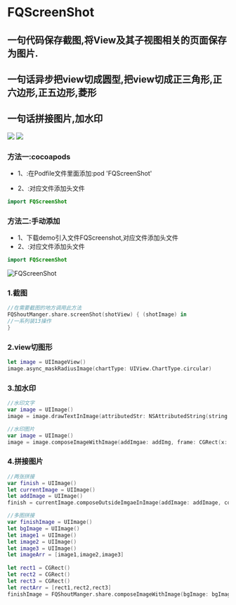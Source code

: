 # FQScreenShot

## 一句代码保存截图,将View及其子视图相关的页面保存为图片.

## 一句话异步把view切成圆型,把view切成正三角形,正六边形,正五边形,菱形

## 一句话拼接图片,加水印

[![](https://img.shields.io/badge/Supported-iOS9-4BC51D.svg?style=flat-square)](https://github.com/Teacher-Fu/FQScreenshot)
[![](https://img.shields.io/badge/Swift-compatible-4BC51D.svg?style=flat-square)](https://github.com/Teacher-Fu/FQScreenshot)


### 方法一:cocoapods
- 1、:在Podfile文件里面添加:pod 'FQScreenShot'

- 2、:对应文件添加头文件

```swift
import FQScreenShot

```

### 方法二:手动添加
- 1、下载demo引入文件FQScreenshot,对应文件添加头文件
- 2、:对应文件添加头文件

```swift
import FQScreenShot
```




![FQScreenShot](shot.gif)

###  1.截图

```swift
//在需要截图的地方调用此方法
FQShoutManger.share.screenShot(shotView) { (shotImage) in
//一系列装13操作
}
```

### 2.view切图形
```swift
let image = UIImageView()
image.async_maskRadiusImage(chartType: UIView.ChartType.circular)
```

### 3.加水印
```swift
//水印文字
var image = UIImage()
image = image.drawTextInImage(attributedStr: NSAttributedString(string: "我是大哥"), corner: UIImage.WaterMarkCorner.TopLeft, margin: CGPoint(x: 20, y: 20))
```

```swift
//水印图片
var image = UIImage()
image = image.composeImageWithImage(addImgae: addImg, frame: CGRect(x: 0, y: 0, width:100, height:100), alpha: 1)

```
### 4.拼接图片
```swift
//两张拼接
var finish = UIImage()
let currentImage = UIImage()
let addImage = UIImage()
finish = currentImage.composeOutsideImgaeInImage(addImage: addImage, corner: UIImage.ComposeImageEnum.rightTop, margin: 20)
```
```swift
//多图拼接
var finishImage = UIImage()
let bgImage = UIImage()
let image1 = UIImage()
let image2 = UIImage()
let image3 = UIImage()
let imageArr = [image1,image2,image3]
        
let rect1 = CGRect()
let rect2 = CGRect()
let rect3 = CGRect()
let rectArr = [rect1,rect2,rect3]
finishImage = FQShoutManger.share.composeImageWithImage(bgImage: bgImage, imageRect: rectArr, images: imageArr)
```
